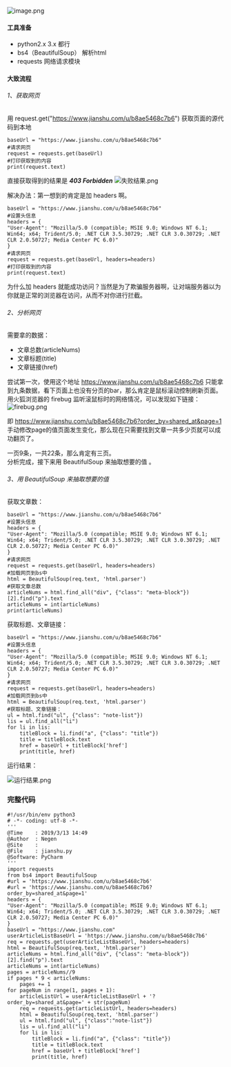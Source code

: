 ![image.png](https://upload-images.jianshu.io/upload_images/16432686-5716820c15444fc5.png?imageMogr2/auto-orient/strip%7CimageView2/2/w/1240)
#### 工具准备
+ python2.x 3.x 都行
+ bs4（BeautifulSoup） 解析html
+ requests  网络请求模块  

#### 大致流程
###### 1、获取网页
用 request.get("https://www.jianshu.com/u/b8ae5468c7b6") 获取页面的源代码到本地
```
baseUrl = "https://www.jianshu.com/u/b8ae5468c7b6"
#请求网页
request = requests.get(baseUrl)
#打印获取到的内容
print(request.text)
```
直接获取得到的结果是 ***403 Forbidden***
![失败结果.png](https://upload-images.jianshu.io/upload_images/16432686-b761eb7ed15c21a5.png?imageMogr2/auto-orient/strip%7CimageView2/2/w/1240)

解决办法：第一想到的肯定是加 headers 啊。
```
baseUrl = "https://www.jianshu.com/u/b8ae5468c7b6"
#设置头信息
headers = {
"User-Agent": "Mozilla/5.0 (compatible; MSIE 9.0; Windows NT 6.1; Win64; x64; Trident/5.0; .NET CLR 3.5.30729; .NET CLR 3.0.30729; .NET CLR 2.0.50727; Media Center PC 6.0)"
}
#请求网页
request = requests.get(baseUrl, headers=headers)
#打印获取到的内容
print(request.text)
```
为什么加 headers 就能成功访问？当然是为了欺骗服务器啊，让对端服务器以为你就是正常的浏览器在访问，从而不对你进行拦截。

###### 2、分析网页
需要拿的数据：  
+ 文章总数(articleNums)
+ 文章标题(title)
+ 文章链接(href)  

尝试第一次，使用这个地址 https://www.jianshu.com/u/b8ae5468c7b6 只能拿到九条数据，看下页面上也没有分页的bar，那么肯定是鼠标滚动控制刷新页面。  
用火狐浏览器的 firebug 监听滚鼠标时的网络情况，可以发现如下链接：  
![firebug.png](https://upload-images.jianshu.io/upload_images/16432686-2142e989a8b9c75b.png?imageMogr2/auto-orient/strip%7CimageView2/2/w/1240)

即 https://www.jianshu.com/u/b8ae5468c7b6?order_by=shared_at&page=1  
手动修改page的值页面发生变化，那么现在只需要找到文章一共多少页就可以成功翻页了。  

一页9条，一共22条，那么肯定有三页。  
分析完成，接下来用 BeautifulSoup 来抽取想要的值 。
###### 3、用 BeautifulSoup 来抽取想要的值    
获取文章数：
```
baseUrl = "https://www.jianshu.com/u/b8ae5468c7b6"
#设置头信息
headers = {
"User-Agent": "Mozilla/5.0 (compatible; MSIE 9.0; Windows NT 6.1; Win64; x64; Trident/5.0; .NET CLR 3.5.30729; .NET CLR 3.0.30729; .NET CLR 2.0.50727; Media Center PC 6.0)"
}
#请求网页
request = requests.get(baseUrl, headers=headers)
#加载网页到bs中
html = BeautifulSoup(req.text, 'html.parser')
#获取文章总数
articleNums = html.find_all("div", {"class": "meta-block"})[2].find("p").text
articleNums = int(articleNums)
print(articleNums)
```
获取标题、文章链接：  
```
baseUrl = "https://www.jianshu.com/u/b8ae5468c7b6"
#设置头信息
headers = {
"User-Agent": "Mozilla/5.0 (compatible; MSIE 9.0; Windows NT 6.1; Win64; x64; Trident/5.0; .NET CLR 3.5.30729; .NET CLR 3.0.30729; .NET CLR 2.0.50727; Media Center PC 6.0)"
}
#请求网页
request = requests.get(baseUrl, headers=headers)
#加载网页到bs中
html = BeautifulSoup(req.text, 'html.parser')
#获取标题、文章链接：
ul = html.find("ul", {"class": "note-list"})
lis = ul.find_all("li")
for li in lis:
    titleBlock = li.find("a", {"class": "title"})
    title = titleBlock.text
    href = baseUrl + titleBlock['href']
    print(title, href)
```
运行结果：
  
![运行结果.png](https://upload-images.jianshu.io/upload_images/16432686-a3c8ec6293802b70.png?imageMogr2/auto-orient/strip%7CimageView2/2/w/1240)

### 完整代码
```
#!/usr/bin/env python3
# -*- coding: utf-8 -*-
'''
@Time    : 2019/3/13 14:49
@Author  : Negen
@Site    :
@File    : jianshu.py
@Software: PyCharm
'''
import requests
from bs4 import BeautifulSoup
#url = 'https://www.jianshu.com/u/b8ae5468c7b6'
#url = 'https://www.jianshu.com/u/b8ae5468c7b6?order_by=shared_at&page=1'
headers = {
"User-Agent": "Mozilla/5.0 (compatible; MSIE 9.0; Windows NT 6.1; Win64; x64; Trident/5.0; .NET CLR 3.5.30729; .NET CLR 3.0.30729; .NET CLR 2.0.50727; Media Center PC 6.0)"
}
baseUrl = "https://www.jianshu.com"
userArticleListBaseUrl = 'https://www.jianshu.com/u/b8ae5468c7b6'
req = requests.get(userArticleListBaseUrl, headers=headers)
html = BeautifulSoup(req.text, 'html.parser')
articleNums = html.find_all("div", {"class": "meta-block"})[2].find("p").text
articleNums = int(articleNums)
pages = articleNums//9
if pages * 9 < articleNums:
    pages += 1
for pageNum in range(1, pages + 1):
    articleListUrl = userArticleListBaseUrl + '?order_by=shared_at&page=' + str(pageNum)
    req = requests.get(articleListUrl, headers=headers)
    html = BeautifulSoup(req.text, 'html.parser')
    ul = html.find("ul", {"class":"note-list"})
    lis = ul.find_all("li")
    for li in lis:
        titleBlock = li.find("a", {"class": "title"})
        title = titleBlock.text
        href = baseUrl + titleBlock['href']
        print(title, href)
```
